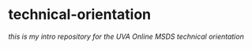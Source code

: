 # technical-orientation
_this is my intro repository for the UVA Online MSDS technical orientation_
